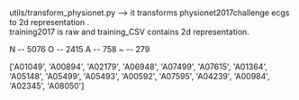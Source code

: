 ### 
utils/transform_physionet.py --> it transforms physionet2017challenge ecgs to 2d representation .  
training2017 is raw  and training_CSV contains 2d representation. 

N -- 5076
O -- 2415
A -- 758
~ -- 279



['A01049', 'A00894', 'A02179', 'A06948', 'A07499', 'A07615', 'A01364', 'A05148', 'A05499', 'A05493', 'A00592', 'A07595', 'A04239', 'A00984', 'A02345', 'A08050']


###